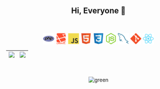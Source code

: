 <h2 align="center">Hi, Everyone 👋</h2>
<br>

<p align="center">
  <img src=https://raw.githubusercontent.com/devicons/devicon/master/icons/php/php-original.svg alt=php width="30" height="30"/>
  <img src=https://raw.githubusercontent.com/devicons/devicon/master/icons/laravel/laravel-plain-wordmark.svg alt=laravel width="30" height="30"/>
  <img src=https://raw.githubusercontent.com/devicons/devicon/master/icons/javascript/javascript-original.svg alt=javascript width="30" height="30"/>
  <img src=https://raw.githubusercontent.com/devicons/devicon/master/icons/html5/html5-original.svg alt=html5 width="30" height="30"/>
  <img src=https://raw.githubusercontent.com/devicons/devicon/master/icons/css3/css3-original.svg alt=css3 width="30" height="30"/>
  <img src=https://raw.githubusercontent.com/devicons/devicon/master/icons/nodejs/nodejs-original.svg alt=nodejs width="30" height="30"/>
  <img src=https://raw.githubusercontent.com/devicons/devicon/master/icons/mysql/mysql-original.svg alt=express width="30" height="30"/>
  <img src=https://raw.githubusercontent.com/devicons/devicon/master/icons/git/git-original.svg alt=git width="30" height="30"/>
  <img src=https://raw.githubusercontent.com/devicons/devicon/master/icons/react/react-original.svg alt=git width="30" height="30"/>
</p>

| ![](https://github-readme-stats.vercel.app/api?username=bachtyarrrr&&show_icons=true&title_color=ffffff&icon_color=bb2acf&text_color=daf7dc&bg_color=151515) | ![](https://github-readme-stats.vercel.app/api/top-langs/?username=bachtyarrrr&layout=compact&theme=tokyonight&langs_count=10) |
| --------------------------------------------------------------------------------------------------------------------------------------------------------- | --------------------------------------------------------------------------------------------------------------------------- |

<!-- ![](https://activity-graph.herokuapp.com/graph?username=bachtyarrrr&theme=redical)-->

<!-- ![](https://komarev.com/ghpvc/?username=bachtyarrrr) -->

<br>
<p align="center">
  <img src="https://komarev.com/ghpvc/?username=bachtyarrrr&color=green" alt="green"/>
</p>
<br>


<!--
**bachtyarrrr/bachtyarrrr** is a ✨ _special_ ✨ repository because its `README.md` (this file) appears on your GitHub profile.

Here are some ideas to get you started:

- 🔭 I’m currently working on ...
- 🌱 I’m currently learning ...
- 👯 I’m looking to collaborate on ...
- 🤔 I’m looking for help with ...
- 💬 Ask me about ...
- 📫 How to reach me: ...
- 😄 Pronouns: ...
- ⚡ Fun fact: ...
-->
